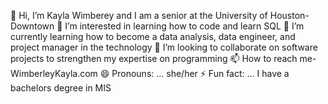 👋 Hi, I’m Kayla Wimberey and I am a senior at the University of Houston-Downtown
👀 I’m interested in learning how to code and learn SQL
🌱 I’m currently learning how to become a data analysis, data engineer, and project manager in the technology
💞️ I’m looking to collaborate on software projects to strengthen my expertise on programming
📫 How to reach me- WimberleyKayla.com
😄 Pronouns: ... she/her
⚡ Fun fact: ... I have a bachelors degree in MIS

